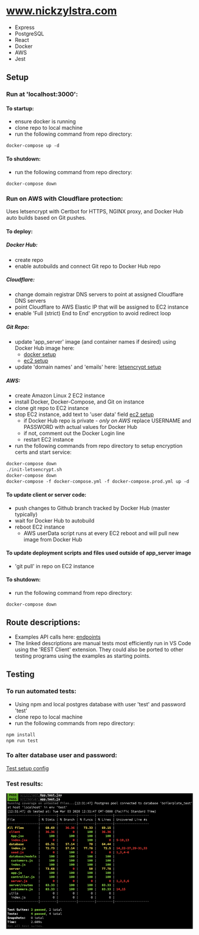# www.nickzylstra.com
- Express
- PostgreSQL
- React
- Docker
- AWS
- Jest

## Setup

### Run at 'localhost:3000': 
#### To startup:
- ensure docker is running
- clone repo to local machine
- run the following command from repo directory:

```
docker-compose up -d
```

#### To shutdown:
- run the following command from repo directory:
```
docker-compose down
```

### Run on AWS with Cloudflare protection:
Uses letsencrypt with Certbot for HTTPS, NGINX proxy, and Docker Hub auto builds based on Git pushes.
#### To deploy:
##### Docker Hub:
- create repo
- enable autobuilds and connect Git repo to Docker Hub repo
##### Cloudflare:
- change domain registrar DNS servers to point at assigned Cloudflare DNS servers
- point Cloudflare to AWS Elastic IP that will be assigned to EC2 instance
- enable 'Full (strict) End to End' encryption to avoid redirect loop
##### Git Repo:
- update 'app_server' image (and container names if desired) using Docker Hub image here:
  - [docker setup](./docker-compose.prod.yml)
  - [ec2 setup](./awsUserData.txt)
- update 'domain names' and 'emails' here:
[letsencrypt setup](./init-letsencrypt.sh)

##### AWS:
- create Amazon Linux 2 EC2 instance
- install Docker, Docker-Compose, and Git on instance
- clone git repo to EC2 instance
- stop EC2 instance, add text to 'user data' field
  [ec2 setup](./awsUserData.txt)
  - if Docker Hub repo is private - <em>only on AWS</em> replace USERNAME and PASSWORD with actual values for Docker Hub
  - if not, comment out the Docker Login line
  - restart EC2 instance
- run the following commands from repo directory to setup encryption certs and start service:

```
docker-compose down
./init-letsencrypt.sh
docker-compose down
docker-compose -f docker-compose.yml -f docker-compose.prod.yml up -d
```

#### To update client or server code:
- push changes to Github branch tracked by Docker Hub (master typically)
- wait for Docker Hub to autobuild
- reboot EC2 instance
  - AWS userData script runs at every EC2 reboot and will pull new image from Docker Hub

#### To update deployment scripts and files used outside of app_server image
- 'git pull' in repo on EC2 instance

#### To shutdown:
- run the following command from repo directory:
```
docker-compose down
```

## Route descriptions:
- Examples API calls here: [endpoints](./test-utils/APItests.http)
- The linked descriptions are manual tests most efficiently run in VS Code using the 'REST Client' extension.  They could also be ported to other testing programs using the examples as starting points.

## Testing

### To run automated tests: 
- Using npm and local postgres database with user 'test' and password 'test'
- clone repo to local machine
- run the following commands from repo directory:
```
npm install
npm run test
```
### To alter database user and password:
[Test setup config](./test-utils/globalTestSetup.js)

### Test results:
![test results](./test-utils/test-coverage.png)

